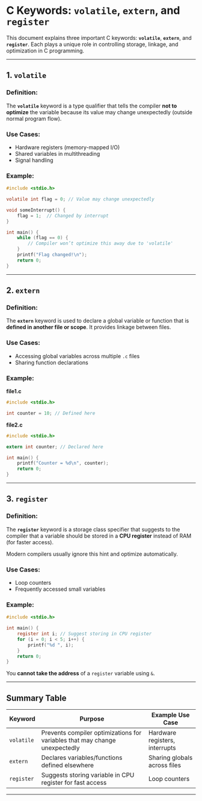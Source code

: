 # C Keywords: `volatile`, `extern`, and `register`

This document explains three important C keywords: **`volatile`**, **`extern`**, and **`register`**. Each plays a unique role in controlling storage, linkage, and optimization in C programming.

---

## 1. `volatile`

### Definition:
The **`volatile`** keyword is a type qualifier that tells the compiler **not to optimize** the variable because its value may change unexpectedly (outside normal program flow).

### Use Cases:
- Hardware registers (memory-mapped I/O)
- Shared variables in multithreading
- Signal handling

### Example:
```c
#include <stdio.h>

volatile int flag = 0; // Value may change unexpectedly

void someInterrupt() {
    flag = 1;  // Changed by interrupt
}

int main() {
    while (flag == 0) {
        // Compiler won’t optimize this away due to 'volatile'
    }
    printf("Flag changed!\n");
    return 0;
}
```

---

## 2. `extern`

### Definition:
The **`extern`** keyword is used to declare a global variable or function that is **defined in another file or scope**. It provides linkage between files.

### Use Cases:
- Accessing global variables across multiple `.c` files
- Sharing function declarations

### Example:
**file1.c**
```c
#include <stdio.h>

int counter = 10; // Defined here
```

**file2.c**
```c
#include <stdio.h>

extern int counter; // Declared here

int main() {
    printf("Counter = %d\n", counter);
    return 0;
}
```

---

## 3. `register`

### Definition:
The **`register`** keyword is a storage class specifier that suggests to the compiler that a variable should be stored in a **CPU register** instead of RAM (for faster access).

Modern compilers usually ignore this hint and optimize automatically.

### Use Cases:
- Loop counters
- Frequently accessed small variables

### Example:
```c
#include <stdio.h>

int main() {
    register int i; // Suggest storing in CPU register
    for (i = 0; i < 5; i++) {
        printf("%d ", i);
    }
    return 0;
}
```

You **cannot take the address** of a `register` variable using `&`.

---

## Summary Table

| Keyword   | Purpose | Example Use Case |
|-----------|---------|------------------|
| `volatile` | Prevents compiler optimizations for variables that may change unexpectedly | Hardware registers, interrupts |
| `extern`   | Declares variables/functions defined elsewhere | Sharing globals across files |
| `register` | Suggests storing variable in CPU register for fast access | Loop counters |

---

